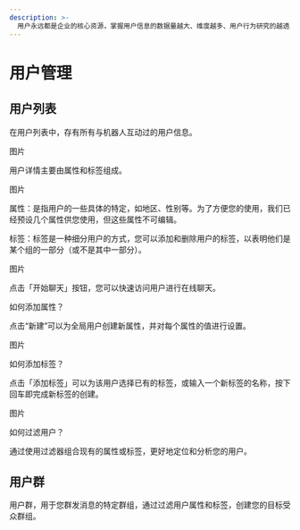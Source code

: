 ```yaml
---
description: >-
  用户永远都是企业的核心资源，掌握用户信息的数据量越大、维度越多、用户行为研究的越透，对您的业务发展帮助越大。因此「用户」功能模块作为您最核心的资产，用于帮您管理所有用户。
---
```


# 用户管理

## 用户列表

在用户列表中，存有所有与机器人互动过的用户信息。

图片

用户详情主要由属性和标签组成。

图片

属性：是指用户的一些具体的特定，如地区、性别等。为了方便您的使用，我们已经预设几个属性供您使用，但这些属性不可编辑。

标签：标签是一种细分用户的方式，您可以添加和删除用户的标签，以表明他们是某个组的一部分（或不是其中一部分）。

图片

点击「开始聊天」按钮，您可以快速访问用户进行在线聊天。 

如何添加属性？

点击“新建”可以为全局用户创建新属性，并对每个属性的值进行设置。

图片

如何添加标签？

点击「添加标签」可以为该用户选择已有的标签，或输入一个新标签的名称，按下回车即完成新标签的创建。

图片

如何过滤用户？

通过使用过滤器组合现有的属性或标签，更好地定位和分析您的用户。

## 用户群

用户群，用于您群发消息的特定群组，通过过滤用户属性和标签，创建您的目标受众群组。



